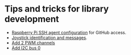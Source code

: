 # Tips and tricks for library development

* [Raspberry Pi SSH agent configuration](ssh-agent.md) for GitHub access.
* [Joystick identification and messages](joystick.md).
* [Add 2 PWM channels](pwm.md)
* [Add I2C bus 0](i2c-0.md)
